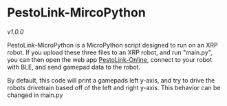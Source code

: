 # PestoLink-MircoPython
*v1.0.0*

PestoLink-MicroPython is a MicroPython script designed to run on an XRP robot. If you upload these three files to an XRP robot, and run "main.py", you can then open the web app [PestoLink-Online](https://github.com/AlfredoSystems/PestoLink-Online), connect to your robot with BLE, and send gamepad data to the robot.

By default, this code will print a gamepads left y-axis, and try to drive the robots drivetrain based off of the left and right y-axis. This behavior can be changed in main.py